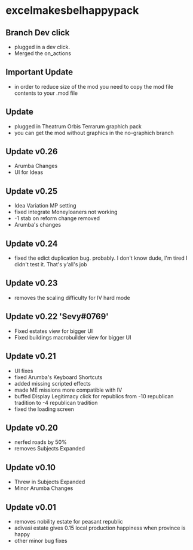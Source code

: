 # excelmakesbelhappypack
## Branch Dev click
- plugged in a dev click.
- Merged the on_actions
## Important Update
- in order to reduce size of the mod you need to copy the mod file contents to your .mod file
## Update
- plugged in Theatrum Orbis Terrarum graphich pack
- you can get the mod without graphics in the no-graphich branch
## Update v0.26
- Arumba Changes
- UI for Ideas
## Update v0.25
- Idea Variation MP setting
- fixed integrate Moneyloaners not working
- -1 stab on reform change removed
- Arumba's changes
## Update v0.24
- fixed the edict duplication bug. probably. I don't know dude, I'm tired I didn't test it. That's y'all's job
## Update v0.23
- removes the scaling difficulty for IV hard mode
## Update v0.22 'Sevy#0769'
- Fixed estates view for bigger UI
- Fixed buildings macrobuilder view for bigger UI
## Update v0.21
- UI fixes
- fixed Arumba's Keyboard Shortcuts
- added missing scripted effects
- made ME missions more compatible with IV
- buffed Display Legitimacy click for republics from -10 republican tradition to -4 republican tradition
- fixed the loading screen
## Update v0.20
- nerfed roads by 50%
- removes Subjects Expanded
## Update v0.10
- Threw in Subjects Expanded
- Minor Arumba Changes
## Update v0.01
- removes nobility estate for peasant republic
- adivasi estate gives 0.15 local production happiness when province is happy
- other minor bug fixes
